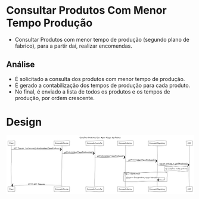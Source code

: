 # Consultar Produtos Com Menor Tempo Produção

- Consultar Produtos com menor tempo de produção (segundo plano de fabrico), para a partir daí, realizar encomendas.

## Análise

- É solicitado a consulta dos produtos com menor tempo de produção.
- É gerado a contabilização dos tempos de produção para cada produto.
- No final, é enviado a lista de todos os produtos e os tempos de produção, por ordem crescente.

# Design
![consultar-produtos-com-menor-tempo-fabrico.png](ConsultarProdutosComMenorTempoFabrico.png)
